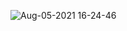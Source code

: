 ![Aug-05-2021 16-24-46](https://user-images.githubusercontent.com/7560406/128376679-2f98d4b0-8a8c-4eed-8a55-3191b1732303.gif)
